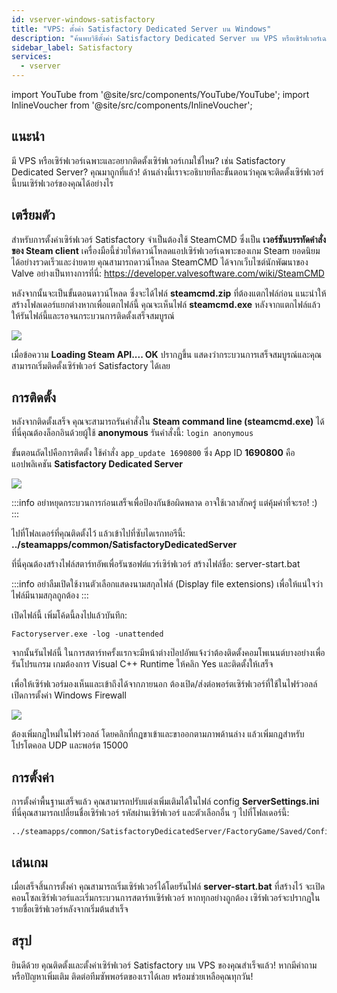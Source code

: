 ```yaml
---
id: vserver-windows-satisfactory
title: "VPS: ตั้งค่า Satisfactory Dedicated Server บน Windows"
description: "ค้นพบวิธีตั้งค่า Satisfactory Dedicated Server บน VPS หรือเซิร์ฟเวอร์เฉพาะของคุณได้อย่างรวดเร็วและง่ายดาย → เรียนรู้เพิ่มเติมตอนนี้"
sidebar_label: Satisfactory
services:
  - vserver
---
```


import YouTube from '@site/src/components/YouTube/YouTube';
import InlineVoucher from '@site/src/components/InlineVoucher';

## แนะนำ
มี VPS หรือเซิร์ฟเวอร์เฉพาะและอยากติดตั้งเซิร์ฟเวอร์เกมใช่ไหม? เช่น Satisfactory Dedicated Server? คุณมาถูกที่แล้ว! ด้านล่างนี้เราจะอธิบายทีละขั้นตอนว่าคุณจะติดตั้งเซิร์ฟเวอร์นี้บนเซิร์ฟเวอร์ของคุณได้อย่างไร

<YouTube videoId="rqtQJa_awGw" imageSrc="https://screensaver01.zap-hosting.com/index.php/s/oHiNw9tMBtgL6nq/preview" title="ตั้งค่า Satisfactory Dedicated Server บน Windows VPS" description="รู้สึกเข้าใจมากขึ้นเมื่อเห็นของจริง? เราจัดให้! ดำดิ่งสู่คลิปวิดีโอของเราที่อธิบายทุกอย่างให้คุณ ไม่ว่าคุณจะรีบหรือชอบเรียนรู้แบบสนุก ๆ!"/>
<InlineVoucher />

## เตรียมตัว

สำหรับการตั้งค่าเซิร์ฟเวอร์ Satisfactory จำเป็นต้องใช้ SteamCMD ซึ่งเป็น **เวอร์ชันบรรทัดคำสั่งของ Steam client** เครื่องมือนี้ช่วยให้ดาวน์โหลดแอปเซิร์ฟเวอร์เฉพาะของเกม Steam ยอดนิยมได้อย่างรวดเร็วและง่ายดาย คุณสามารถดาวน์โหลด SteamCMD ได้จากเว็บไซต์นักพัฒนาของ Valve อย่างเป็นทางการที่นี่: https://developer.valvesoftware.com/wiki/SteamCMD

หลังจากนั้นจะเป็นขั้นตอนดาวน์โหลด ซึ่งจะได้ไฟล์ **steamcmd.zip** ที่ต้องแตกไฟล์ก่อน แนะนำให้สร้างโฟลเดอร์แยกต่างหากเพื่อแตกไฟล์นี้ คุณจะเห็นไฟล์ **steamcmd.exe** หลังจากแตกไฟล์แล้ว ให้รันไฟล์นี้และรอจนกระบวนการติดตั้งเสร็จสมบูรณ์

![](https://screensaver01.zap-hosting.com/index.php/s/NkbSey5q2rWRjtF/preview)

เมื่อข้อความ **Loading Steam API.... OK** ปรากฏขึ้น แสดงว่ากระบวนการเสร็จสมบูรณ์และคุณสามารถเริ่มติดตั้งเซิร์ฟเวอร์ Satisfactory ได้เลย



## การติดตั้ง

หลังจากติดตั้งเสร็จ คุณจะสามารถรันคำสั่งใน **Steam command line (steamcmd.exe)** ได้ ที่นี่คุณต้องล็อกอินด้วยผู้ใช้ **anonymous** รันคำสั่งนี้: `login anonymous`

ขั้นตอนถัดไปคือการติดตั้ง ใช้คำสั่ง `app_update 1690800` ซึ่ง App ID **1690800** คือแอปพลิเคชัน **Satisfactory Dedicated Server**

![](https://screensaver01.zap-hosting.com/index.php/s/b8ePqS9FdP2rTzP/preview)



:::info
อย่าหยุดกระบวนการก่อนเสร็จเพื่อป้องกันข้อผิดพลาด อาจใช้เวลาสักครู่ แต่คุ้มค่าที่จะรอ! :)
:::



ไปที่โฟลเดอร์ที่คุณติดตั้งไว้ แล้วเข้าไปที่ซับไดเรกทอรีนี้: **../steamapps/common/SatisfactoryDedicatedServer**

ที่นี่คุณต้องสร้างไฟล์สตาร์ทอัพเพื่อรันซอฟต์แวร์เซิร์ฟเวอร์ สร้างไฟล์ชื่อ: server-start.bat

:::info
อย่าลืมเปิดใช้งานตัวเลือกแสดงนามสกุลไฟล์ (Display file extensions) เพื่อให้แน่ใจว่าไฟล์มีนามสกุลถูกต้อง
:::

เปิดไฟล์นี้ เพิ่มโค้ดนี้ลงไปแล้วบันทึก:

```
Factoryserver.exe -log -unattended
```



จากนั้นรันไฟล์นี้ ในการสตาร์ทครั้งแรกจะมีหน้าต่างป๊อปอัพแจ้งว่าต้องติดตั้งคอมโพเนนต์บางอย่างเพื่อรันโปรแกรม เกมต้องการ Visual C++ Runtime ให้คลิก Yes และติดตั้งให้เสร็จ

เพื่อให้เซิร์ฟเวอร์มองเห็นและเข้าถึงได้จากภายนอก ต้องเปิด/ส่งต่อพอร์ตเซิร์ฟเวอร์ที่ใช้ในไฟร์วอลล์ เปิดการตั้งค่า Windows Firewall

![](https://screensaver01.zap-hosting.com/index.php/s/x29gQWEreNt3y2W/preview)


ต้องเพิ่มกฎใหม่ในไฟร์วอลล์ โดยคลิกที่กฎขาเข้าและขาออกตามภาพด้านล่าง แล้วเพิ่มกฎสำหรับโปรโตคอล UDP และพอร์ต 15000



## การตั้งค่า

การตั้งค่าพื้นฐานเสร็จแล้ว คุณสามารถปรับแต่งเพิ่มเติมได้ในไฟล์ config **ServerSettings.ini** ที่นี่คุณสามารถเปลี่ยนชื่อเซิร์ฟเวอร์ รหัสผ่านเซิร์ฟเวอร์ และตัวเลือกอื่น ๆ ไปที่โฟลเดอร์นี้:

```
../steamapps/common/SatisfactoryDedicatedServer/FactoryGame/Saved/Config/WindowsServer/
```



## เล่นเกม

เมื่อเสร็จสิ้นการตั้งค่า คุณสามารถเริ่มเซิร์ฟเวอร์ได้โดยรันไฟล์ **server-start.bat** ที่สร้างไว้ จะเปิดคอนโซลเซิร์ฟเวอร์และเริ่มกระบวนการสตาร์ทเซิร์ฟเวอร์ หากทุกอย่างถูกต้อง เซิร์ฟเวอร์จะปรากฏในรายชื่อเซิร์ฟเวอร์หลังจากเริ่มต้นสำเร็จ



## สรุป

ยินดีด้วย คุณติดตั้งและตั้งค่าเซิร์ฟเวอร์ Satisfactory บน VPS ของคุณสำเร็จแล้ว! หากมีคำถามหรือปัญหาเพิ่มเติม ติดต่อทีมซัพพอร์ตของเราได้เลย พร้อมช่วยเหลือคุณทุกวัน!

<InlineVoucher />